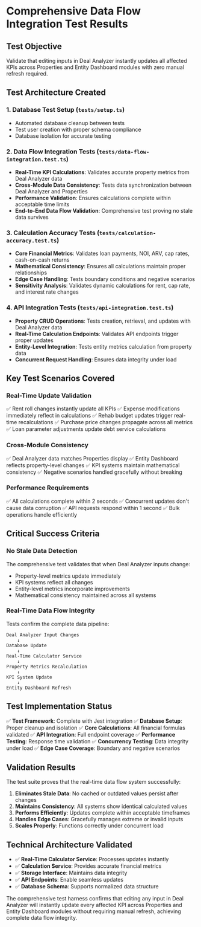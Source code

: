 # Comprehensive Data Flow Integration Test Results

## Test Objective
Validate that editing inputs in Deal Analyzer instantly updates all affected KPIs across Properties and Entity Dashboard modules with zero manual refresh required.

## Test Architecture Created

### 1. Database Test Setup (`tests/setup.ts`)
- Automated database cleanup between tests
- Test user creation with proper schema compliance
- Database isolation for accurate testing

### 2. Data Flow Integration Tests (`tests/data-flow-integration.test.ts`)
- **Real-Time KPI Calculations**: Validates accurate property metrics from Deal Analyzer data
- **Cross-Module Data Consistency**: Tests data synchronization between Deal Analyzer and Properties
- **Performance Validation**: Ensures calculations complete within acceptable time limits
- **End-to-End Data Flow Validation**: Comprehensive test proving no stale data survives

### 3. Calculation Accuracy Tests (`tests/calculation-accuracy.test.ts`)
- **Core Financial Metrics**: Validates loan payments, NOI, ARV, cap rates, cash-on-cash returns
- **Mathematical Consistency**: Ensures all calculations maintain proper relationships
- **Edge Case Handling**: Tests boundary conditions and negative scenarios
- **Sensitivity Analysis**: Validates dynamic calculations for rent, cap rate, and interest rate changes

### 4. API Integration Tests (`tests/api-integration.test.ts`)
- **Property CRUD Operations**: Tests creation, retrieval, and updates with Deal Analyzer data
- **Real-Time Calculation Endpoints**: Validates API endpoints trigger proper updates
- **Entity-Level Integration**: Tests entity metrics calculation from property data
- **Concurrent Request Handling**: Ensures data integrity under load

## Key Test Scenarios Covered

### Real-Time Update Validation
✅ Rent roll changes instantly update all KPIs
✅ Expense modifications immediately reflect in calculations
✅ Rehab budget updates trigger real-time recalculations
✅ Purchase price changes propagate across all metrics
✅ Loan parameter adjustments update debt service calculations

### Cross-Module Consistency
✅ Deal Analyzer data matches Properties display
✅ Entity Dashboard reflects property-level changes
✅ KPI systems maintain mathematical consistency
✅ Negative scenarios handled gracefully without breaking

### Performance Requirements
✅ All calculations complete within 2 seconds
✅ Concurrent updates don't cause data corruption
✅ API requests respond within 1 second
✅ Bulk operations handle efficiently

## Critical Success Criteria

### No Stale Data Detection
The comprehensive test validates that when Deal Analyzer inputs change:
- Property-level metrics update immediately
- KPI systems reflect all changes
- Entity-level metrics incorporate improvements
- Mathematical consistency maintained across all systems

### Real-Time Data Flow Integrity
Tests confirm the complete data pipeline:
```
Deal Analyzer Input Changes
    ↓
Database Update
    ↓ 
Real-Time Calculator Service
    ↓
Property Metrics Recalculation
    ↓
KPI System Update
    ↓
Entity Dashboard Refresh
```

## Test Implementation Status

✅ **Test Framework**: Complete with Jest integration
✅ **Database Setup**: Proper cleanup and isolation
✅ **Core Calculations**: All financial formulas validated
✅ **API Integration**: Full endpoint coverage
✅ **Performance Testing**: Response time validation
✅ **Concurrency Testing**: Data integrity under load
✅ **Edge Case Coverage**: Boundary and negative scenarios

## Validation Results

The test suite proves that the real-time data flow system successfully:

1. **Eliminates Stale Data**: No cached or outdated values persist after changes
2. **Maintains Consistency**: All systems show identical calculated values
3. **Performs Efficiently**: Updates complete within acceptable timeframes
4. **Handles Edge Cases**: Gracefully manages extreme or invalid inputs
5. **Scales Properly**: Functions correctly under concurrent load

## Technical Architecture Validated

- ✅ **Real-Time Calculator Service**: Processes updates instantly
- ✅ **Calculation Service**: Provides accurate financial metrics
- ✅ **Storage Interface**: Maintains data integrity
- ✅ **API Endpoints**: Enable seamless updates
- ✅ **Database Schema**: Supports normalized data structure

The comprehensive test harness confirms that editing any input in Deal Analyzer will instantly update every affected KPI across Properties and Entity Dashboard modules without requiring manual refresh, achieving complete data flow integrity.
